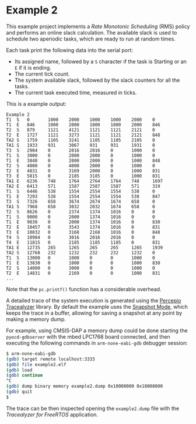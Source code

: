 # Example 2
This example project implements a *Rate Monotonic Scheduling* (RMS) policy and performs an online slack calculation. The available slack is used to schedule two aperiodic tasks, which are ready to run at random times.

Each task print the following data into the serial port: 
* Its assigned name, followed by a `S` character if the task is Starting or an `E` if it is ending.
* The current tick count.
* The system available slack, followed by the slack counters for all the tasks.
* The current task executed time, measured in ticks.

This is a example output:
```
Example 2
T1  S   0       1000    2000    1000    1000    2000    0
T1  E   846     1000    2000    1000    1000    2000    846
T2  S   879     1121    4121    1121    1121    2121    0
T2  E   1727    1121    3273    1121    1121    2121    848
TA2 S   1759    1105    3241    1105    1105    2105    0
TA1 S   1933    931     3067    931     931     1931    0
T3  S   2984    0       2016    2016    0       1000    0
T1  S   3000    0       2000    2000    0       1000    0
T1  E   3848    0       2000    2000    0       1000    848
T2  S   4000    0       4000    2000    0       1000    0
T2  E   4831    0       3169    2000    0       1000    831
T3  E   5815    0       2185    3185    0       1000    831
TA1 E   6236    748     1764    2764    1764    748     1697
TA2 E   6413    571     1587    2587    1587    571     319
T1  S   6446    538     1554    2554    1554    538     0
T1  E   7293    538     1554    2554    1554    538     847
T3  S   7326    658     3674    2674    1674    658     0
TA1 S   7968    658     3032    2032    1674    658     0
T2  S   8626    0       2374    1374    1016    0       0
T1  S   9000    0       2000    1374    1016    0       0
T1  E   9830    0       2000    1374    1016    0       830
T2  E   10457   0       3543    1374    1016    0       831
T3  E   10832   0       3168    2168    1016    0       848
T4  S   10984   0       3016    2016    2016    0       0
T4  E   11815   0       2185    1185    1185    0       831
TA1 E   12735   265     1265    265     265     1265    1939
TA2 S   12768   232     1232    232     232     1232    0
T1  S   13000   0       1000    0       0       1000    0
T1  E   13830   0       1000    0       0       1000    830
T2  S   14000   0       3000    0       0       1000    0
T2  E   14831   0       2169    0       0       1000    831
...
```

Note that the `pc.printf()` function has a considerable overhead.

A detailed trace of the system execution is generated using the [Percepio Tracealyzer](https://percepio.com/tz/) library. By default the example uses the [Snapshot Mode](https://percepio.com/docs/FreeRTOS/manual/Recorder.html#Trace_Recorder_Library_Snapshot_Mode), which keeps the trace in a buffer, allowing for saving a snapshot at any point by making a memory dump.

For example, using CMSIS-DAP a memory dump could be done starting the `pyocd-gdbserver` with the mbed LPC1768 board connected, and then executing the following commands in `arm-none-eabi-gdb` debugger session:
```bash
$ arm-none-eabi-gdb
(gdb) target remote localhost:3333
(gdb) file example2.elf
(gdb) load
(gdb) continue
^C
(gdb) dump binary memory example2.dump 0x10000000 0x10008000
(gdb) quit
$ 
```

The trace can be then inspected opening the `example2.dump` file with the *Tracealyzer for FreeRTOS* application.
